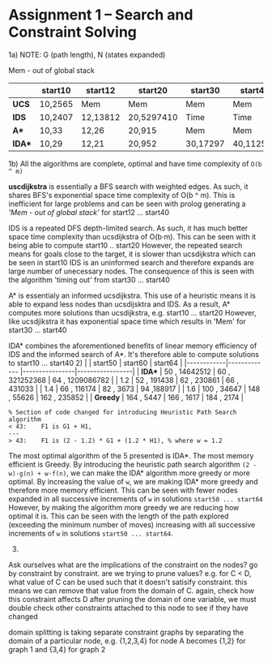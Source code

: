 <!-- SPDX-License-Identifier: zlib-acknowledgement -->

# Assignment 1 – Search and Constraint Solving

1a) NOTE: G (path length), N (states expanded)

Mem - out of global stack

|             |start10  | start12 | start20   | start30 | start40 |
|-------------|---------|---------|---------  |---------|---------|
| **UCS**     |10,2565  |Mem      |Mem        |Mem      |Mem      |
| **IDS**     |10,2407  |12,13812 |20,5297410 |Time     |Time     |
| **A\***     |10,33    |12,26    |20,915     |Mem      |Mem      |
| **IDA\***   |10,29    |12,21    |20,952     |30,17297 |40,112571|

1b)
  All the algorithms are complete, optimal and have time complexity of `O(b ^ m)`

  **uscdijkstra** is essentially a BFS search with weighted edges.
  As such, it shares BFS's exponential space time complexity of O(b ^ m).
  This is inefficient for large problems and can be seen with prolog generating a *'Mem - out of global stack'* for start12 ... start40

  IDS is a repeated DFS depth-limited search. 
  As such, it has much better space time complexity than ucsdijkstra of O(b·m).
  This can be seen with it being able to compute start10 .. start20
  However, the repeated search means for goals close to the target, it is slower than ucsdijkstra which can be seen in start10
  IDS is an uninformed search and therefore expands are large number of unecessary nodes.
  The consequence of this is seen with the algorithm 'timing out' from start30 ... start40

  A\* is essentialy an informed ucsdijkstra.
  This use of a heuristic means it is able to expand less nodes than ucsdijsktra and IDS.
  As a result, A\* computes more solutions than ucsdijkstra, e.g. start10 ... start20 
  However, like ucsdjikstra it has exponential space time which results in 'Mem' for start30 ... start40

  IDA\* combines the aforementioned benefits of linear memory efficiency of IDS and the informed search of A\*.
  It's therefore able to compute solutions to start10 ... start40
2)
|            | start50       | start60        | start64         |
|------------|-------------  |----------------|-----------------|
| **IDA\***  | 50 , 14642512 | 60 , 321252368 | 64 , 1209086782 |
| 1.2        | 52 , 191438   | 62 , 230861    | 66 , 431033     |
| 1.4        | 66 , 116174   | 82 , 3673      | 94 ,188917      |
| 1.6        | 100 , 34647   | 148 , 55626    | 162 , 235852    |
| **Greedy** | 164 , 5447    | 166 , 1617     | 184 , 2174      |

```
% Section of code changed for introducing Heuristic Path Search algorithm
< 43:    F1 is G1 + H1,
---
> 43:    F1 is (2 - 1.2) * G1 + (1.2 * H1), % where w = 1.2
```
The most optimal algorithm of the 5 presented is IDA\*. The most memory efficient is Greedy.
By introducing the heuristic path search algorithm `(2 - w)·g(n) + w·f(n)`, we can make the IDA\* algorithm more greedy or more optimal.
By increasing the value of `w`, we are making IDA\* more greedy and therefore more memory efficient.
This can be seen with fewer nodes expanded in all successive increments of `w` in solutions `start50 ... start64`
However, by making the algorithm more greedy we are reducing how optimal it is.
This can be seen with the length of the path explored (exceeding the minimum number of moves) increasing with all successive increments of `w` in solutions `start50 ... start64`.

3)
Ask ourselves what are the implications of the constraint on the nodes? go by constraint by constraint. are we trying to prune values?
e.g. for C < D, what value of C can be used such that it doesn't satisify constraint. this means we can remove that value from the domain of C. again, check how this constraint affects D
after pruning the domain of one variable, we must double check other constraints attached to this node to see if they have changed

domain splitting is taking separate constraint graphs by separating the domain of a particular node, e.g. {1,2,3,4} for node A becomes {1,2} for graph 1 and {3,4} for graph 2

